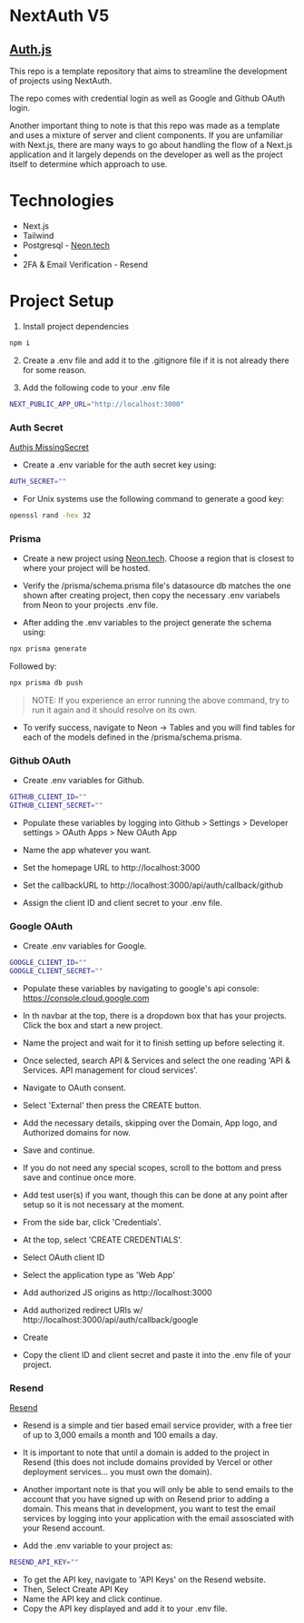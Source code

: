 
# NextAuth V5

## [Auth.js](https://authjs.dev/)

This repo is a template repository that aims to streamline the development of projects using NextAuth.

The repo comes with credential login as well as Google and Github OAuth login.

Another important thing to note is that this repo was made as a template and uses a mixture of server and client components. If you are unfamiliar with Next.js, there are many ways to go about handling the flow of a Next.js application and it largely depends on the developer as well as the project itself to determine which approach to use.

# Technologies

- Next.js
- Tailwind
- Postgresql - [Neon.tech](https://neon.tech/) 
- 
- 2FA & Email Verification - Resend

# Project Setup

1. Install project dependencies

```bash
npm i
```

2. Create a .env file and add it to the .gitignore file if it is not already there for some reason.

3. Add the following code to your .env file

```bash
NEXT_PUBLIC_APP_URL="http://localhost:3000"
```

### Auth Secret

[Authjs MissingSecret](https://authjs.dev/reference/core/errors/#missingsecret)

- Create a .env variable for the auth secret key using:

```bash
AUTH_SECRET=""
```

- For Unix systems use the following command to generate a good key:

```bash
openssl rand -hex 32
```

### Prisma 

- Create a new project using [Neon.tech](https://neon.tech/). Choose a region that is closest to where your project will be hosted.

- Verify the /prisma/schema.prisma file's datasource db matches the one shown after creating project, then copy the necessary .env variabels from Neon to your projects .env file.

- After adding the .env variables to the project generate the schema using:
```bash
npx prisma generate
```

Followed by: 
```bash
npx prisma db push
```
> NOTE: If you experience an error running the above command, try to run it again and it should resolve on its own.

- To verify success, navigate to Neon -> Tables and you will find tables for each of the models defined in the /prisma/schema.prisma.

### Github OAuth

- Create .env variables for Github.

```bash
GITHUB_CLIENT_ID=""
GITHUB_CLIENT_SECRET=""
```
- Populate these variables by logging into Github > Settings > Developer settings > OAuth Apps > New OAuth App

- Name the app whatever you want.
- Set the homepage URL to http://localhost:3000
- Set the callbackURL to http://localhost:3000/api/auth/callback/github
- Assign the client ID and client secret to your .env file.

### Google OAuth

- Create .env variables for Google.

```bash
GOOGLE_CLIENT_ID=""
GOOGLE_CLIENT_SECRET=""
```
- Populate these variables by navigating to google's api console: https://console.cloud.google.com

- In th navbar at the top, there is a dropdown box that has your projects. Click the box and start a new project.

- Name the project and wait for it to finish setting up before selecting it.
- Once selected, search API & Services and select the one reading 'API & Services. API management for cloud services'.
- Navigate to OAuth consent.
- Select 'External' then press the CREATE button.
- Add the necessary details, skipping over the Domain, App logo, and Authorized domains for now.
- Save and continue.
- If you do not need any special scopes, scroll to the bottom and press save and continue once more.
- Add test user(s) if you want, though this can be done at any point after setup so it is not necessary at the moment.

- From the side bar, click 'Credentials'.
- At the top, select 'CREATE CREDENTIALS'.
- Select OAuth client ID
- Select the application type as 'Web App'
- Add authorized JS origins as http://localhost:3000
- Add authorized redirect URIs w/ http://localhost:3000/api/auth/callback/google
- Create
- Copy the client ID and client secret and paste it into the .env file of your project.

### Resend

[Resend](https://resend.com)

- Resend is a simple and tier based email service provider, with a free tier of up to 3,000 emails a month and 100 emails a day. 

- It is important to note that until a domain is added to the project in Resend (this does not include domains provided by Vercel or other deployment services... you must own the domain).

- Another important note is that you will only be able to send emails to the account that you have signed up with on Resend prior to adding a domain. This means that in development, you want to test the email services by logging into your application with the email assosciated with your Resend account.

- Add the .env variable to your project as:
```bash
RESEND_API_KEY=""
```
- To get the API key, navigate to 'API Keys' on the Resend website.
- Then, Select Create API Key
- Name the API key and click continue.
- Copy the API key displayed and add it to your .env file.